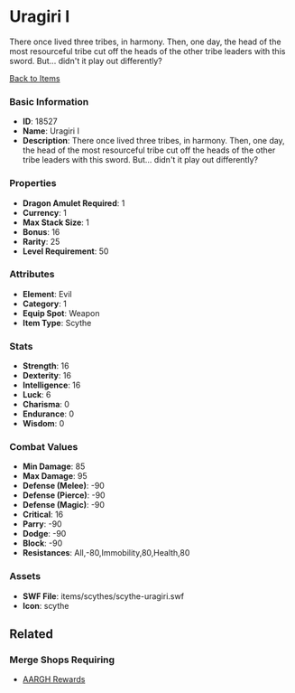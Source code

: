 # Uragiri I

There once lived three tribes, in harmony. Then, one day, the head of the most resourceful tribe cut off the heads of the other tribe leaders with this sword. But... didn't it play out differently?

[Back to Items](../items.md)

### Basic Information

- **ID**: 18527
- **Name**: Uragiri I
- **Description**: There once lived three tribes, in harmony. Then, one day, the head of the most resourceful tribe cut off the heads of the other tribe leaders with this sword. But... didn&#039;t it play out differently?

### Properties

- **Dragon Amulet Required**: 1
- **Currency**: 1
- **Max Stack Size**: 1
- **Bonus**: 16
- **Rarity**: 25
- **Level Requirement**: 50

### Attributes

- **Element**: Evil
- **Category**: 1
- **Equip Spot**: Weapon
- **Item Type**: Scythe

### Stats

- **Strength**: 16
- **Dexterity**: 16
- **Intelligence**: 16
- **Luck**: 6
- **Charisma**: 0
- **Endurance**: 0
- **Wisdom**: 0

### Combat Values

- **Min Damage**: 85
- **Max Damage**: 95
- **Defense (Melee)**: -90
- **Defense (Pierce)**: -90
- **Defense (Magic)**: -90
- **Critical**: 16
- **Parry**: -90
- **Dodge**: -90
- **Block**: -90
- **Resistances**: All,-80,Immobility,80,Health,80

### Assets

- **SWF File**: items/scythes/scythe-uragiri.swf
- **Icon**: scythe

## Related

### Merge Shops Requiring

- [AARGH Rewards](../merge-shops/298-aargh-rewards.md)

